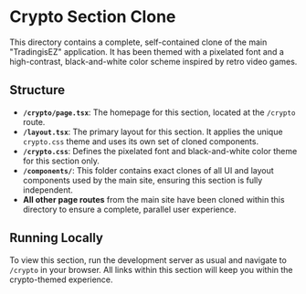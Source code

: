 # Crypto Section Clone

This directory contains a complete, self-contained clone of the main "TradingisEZ" application. It has been themed with a pixelated font and a high-contrast, black-and-white color scheme inspired by retro video games.

## Structure

- **`/crypto/page.tsx`**: The homepage for this section, located at the `/crypto` route.
- **`/layout.tsx`**: The primary layout for this section. It applies the unique `crypto.css` theme and uses its own set of cloned components.
- **`/crypto.css`**: Defines the pixelated font and black-and-white color theme for this section only.
- **`/components/`**: This folder contains exact clones of all UI and layout components used by the main site, ensuring this section is fully independent.
- **All other page routes** from the main site have been cloned within this directory to ensure a complete, parallel user experience.

## Running Locally

To view this section, run the development server as usual and navigate to `/crypto` in your browser. All links within this section will keep you within the crypto-themed experience.
